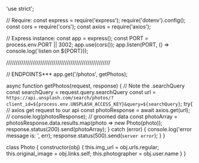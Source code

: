 'use strict';

// Require:
const express = require('express');
require('dotenv').config();
const cors = require('cors');
const axios = require('axios');

// Express instance:
const app = express();
const PORT = process.env.PORT || 3002;
app.use(cors());
app.listen(PORT, () => console.log(`listen on ${PORT}));

///////////////////////////////////////////////////////

// ENDPOINTS***
app.get('/photos', getPhotos);

async function getPhotos(request, response) {
// Note the .searchQuery
    const searchQuery = request.query.searchQuery
    const url = `https://api.unsplash.com/search/photos/?client_id=${process.env.UNSPLASH_ACCESS_KEY}&query=${searchQuery}`;
    try{
        // axios get request to our api
        const photoResponse = await axios.get(url);
        // console.log(photosResponse);
        // groomed data
        const photoArray = photosResponse.data.results.map(photo => new Photo(photo));
        response.status(200).send(photoArray);
    } catch (error) {
        console.log('error message is: ', err);
        response.status(500).send(`server error`);
    }
}

class Photo {
    constructor(obj) {
        this.img_url = obj.urls.regular;
        this.original_image = obj.links.self;
        this.photographer = obj.user.name
    }
}